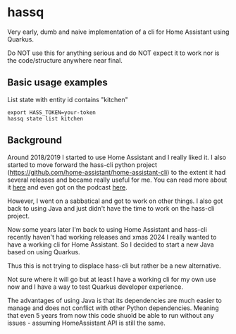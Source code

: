 # hassq

Very early, dumb and naive implementation of a cli for Home Assistant using Quarkus.

Do NOT use this for anything serious and do NOT expect it to work nor is the code/structure
anywhere near final.


## Basic usage examples

List state with entity id contains "kitchen"

```
export HASS_TOKEN=your-token
hassq state list kitchen
```


## Background

Around 2018/2019 I started to use Home Assistant and I really liked it. I also started to
move forward the hass-cli python project (https://github.com/home-assistant/home-assistant-cli) to 
the extent it had several releases and became really useful for me. You can read more about it [here](https://www.home-assistant.io/blog/2019/02/04/introducing-home-assistant-cli/) and even got on the podcast [here](https://www.youtube.com/watch?v=m8AQrlfwfCg).

However, I went on a sabbatical and got to work on other things. I also got back to using Java and
just didn't have the time to work on the hass-cli project. 

Now some years later I'm back to using Home Assistant and hass-cli recently haven't had working releases
and xmas 2024 I really wanted to have a working cli for Home Assistant. So I decided to start a new Java
based on using Quarkus.

Thus this is not trying to displace hass-cli but rather be a new alternative. 

Not sure where it will go but at least I have a working cli for my own use now and I have a way to test Quarkus developer experience.

The advantages of using Java is that its dependencies are much easier to manage and does not conflict with other Python dependencies. Meaning that even 5 years from now this code shuold be able to run without any issues - assuming HomeAssistant API is still the same. 
